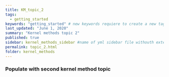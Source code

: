 ```yaml
---
title: KM_topic_2
tags:
  - getting_started
keywords: "getting_started" # new keywords requiere to create a new tag file
last_updated: "June 1, 2020"
summary: "Kernel methods topic 2"
published: true
sidebar: kernel_methods_sidebar #name of yml sidebar file withouth extension
permalink: topic_2.html
folder: kernel_methods
---
```


### Populate with second kernel method topic